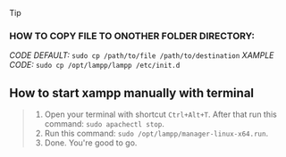 > [!TIP]
> ### HOW TO COPY FILE TO ONOTHER FOLDER DIRECTORY:
> _CODE DEFAULT:_ ```sudo cp /path/to/file /path/to/destination```
> _XAMPLE CODE:_ ```sudo cp /opt/lampp/lampp /etc/init.d```

## How to start xampp manually with terminal
> 1. Open your terminal with shortcut ```Ctrl+Alt+T```. After that run this command: ```sudo apachectl stop```.
> 2. Run this command: ```sudo /opt/lampp/manager-linux-x64.run```.
> 3. Done. You're good to go.